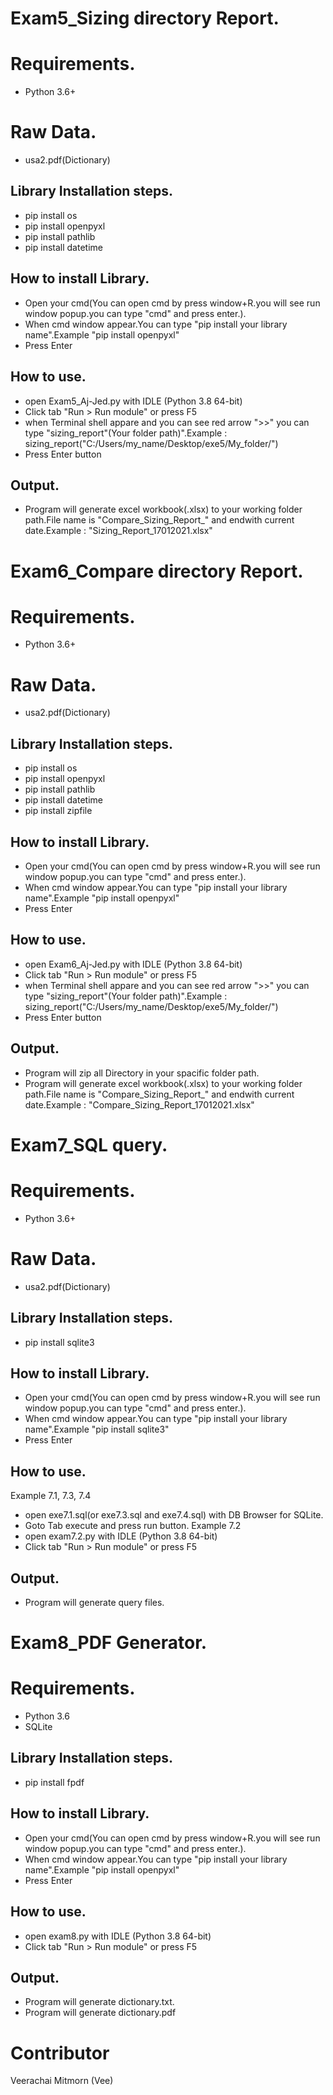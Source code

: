 # Exam5_Sizing directory Report.

# Requirements.
- Python 3.6+

# Raw Data.
- usa2.pdf(Dictionary)

## Library Installation steps.
- pip install os
- pip install openpyxl
- pip install pathlib
- pip install datetime

## How to install Library.
- Open your cmd(You can open cmd by press window+R.you will see run window popup.you can type "cmd" and press enter.).
- When cmd window appear.You can type "pip install your library name".Example "pip install openpyxl"
- Press Enter

## How to use.
 - open Exam5_Aj-Jed.py with IDLE (Python 3.8 64-bit)
 - Click tab "Run > Run module" or press F5
 - when Terminal shell appare and you can see red arrow ">>" you can type "sizing_report"(Your folder path)".Example : sizing_report("C:/Users/my_name/Desktop/exe5/My_folder/")
 - Press Enter button

## Output.
 - Program will generate excel workbook(.xlsx) to your working folder path.File name is "Compare_Sizing_Report_" and endwith current date.Example : "Sizing_Report_17012021.xlsx"




# Exam6_Compare directory Report.

# Requirements.
- Python 3.6+

# Raw Data.
- usa2.pdf(Dictionary)

## Library Installation steps.
- pip install os
- pip install openpyxl
- pip install pathlib
- pip install datetime
- pip install zipfile

## How to install Library.
- Open your cmd(You can open cmd by press window+R.you will see run window popup.you can type "cmd" and press enter.).
- When cmd window appear.You can type "pip install your library name".Example "pip install openpyxl"
- Press Enter
 
## How to use.
 - open Exam6_Aj-Jed.py with IDLE (Python 3.8 64-bit)
 - Click tab "Run > Run module" or press F5
 - when Terminal shell appare and you can see red arrow ">>" you can type "sizing_report"(Your folder path)".Example : sizing_report("C:/Users/my_name/Desktop/exe5/My_folder/")
 - Press Enter button

## Output.
 - Program will zip all Directory in your spacific folder path.
 - Program will generate excel workbook(.xlsx) to your working folder path.File name is "Compare_Sizing_Report_" and endwith current date.Example : "Compare_Sizing_Report_17012021.xlsx"



# Exam7_SQL query.

# Requirements.
- Python 3.6+

# Raw Data.
- usa2.pdf(Dictionary)

## Library Installation steps.
- pip install sqlite3

## How to install Library.
- Open your cmd(You can open cmd by press window+R.you will see run window popup.you can type "cmd" and press enter.).
- When cmd window appear.You can type "pip install your library name".Example "pip install sqlite3"
- Press Enter
 
## How to use.
 Example 7.1, 7.3, 7.4 
 - open exe7.1.sql(or exe7.3.sql and exe7.4.sql) with DB Browser for SQLite.
 - Goto Tab execute and press run button.
  Example 7.2 
 - open exam7.2.py with IDLE (Python 3.8 64-bit)
 - Click tab "Run > Run module" or press F5

## Output.
 - Program will generate query files.




# Exam8_PDF Generator.

# Requirements.
- Python 3.6
- SQLite

## Library Installation steps.
- pip install fpdf

## How to install Library.
- Open your cmd(You can open cmd by press window+R.you will see run window popup.you can type "cmd" and press enter.).
- When cmd window appear.You can type "pip install your library name".Example "pip install openpyxl"
- Press Enter
 
## How to use.
 - open exam8.py with IDLE (Python 3.8 64-bit)
 - Click tab "Run > Run module" or press F5

## Output.
 - Program will generate dictionary.txt.
 - Program will generate dictionary.pdf 

# Contributor
Veerachai Mitmorn (Vee)

```


